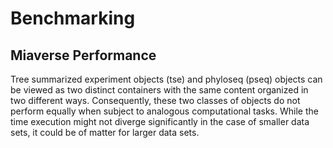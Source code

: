 # Benchmarking

## Miaverse Performance

Tree summarized experiment objects (tse) and phyloseq (pseq) objects can be viewed as two distinct containers with the same content organized in two different ways. Consequently, these two classes of objects do not perform equally when subject to analogous computational tasks. While the time execution might not diverge significantly in the case of smaller data sets, it could be of matter for larger data sets.
